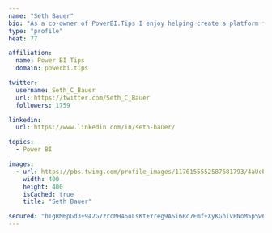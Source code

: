 ```yaml
---
name: "Seth Bauer"
bio: "As a co-owner of PowerBI.Tips I enjoy helping create a platform for new and advanced users alike to learn and expand their skills and get the most out of Power BI."
type: "profile"
heat: 77

affiliation:
  name: Power BI Tips
  domain: powerbi.tips

twitter:
  username: Seth_C_Bauer
  url: https://twitter.com/Seth_C_Bauer
  followers: 1759

linkedin:
  url: https://www.linkedin.com/in/seth-bauer/

topics:
  - Power BI

images:
  - url: https://pbs.twimg.com/profile_images/1176155552587681793/4aUcPKoe_400x400.jpg
    width: 400
    height: 400
    isCached: true
    title: "Seth Bauer"

secured: "hIgRM6pGd3+942G7zrcMH46oLsKt+Yreg9ASi6Rc7Emf+XyKGhivPNoM5p5w6D03XP9ggUa62wxrn/5AUjpfqI+FK9dqyyv0QgR0Gw3BnMPcN5Fy+UpUKokPogfgDTnpUl0RpABcC1q7GRiLSh9f4ix1ahzpu0W/h7I1zRkWxmOOCtEeo2xYEJOq0thXoS7RlDJHt4aL66UME/xKS1Foug6RJu00QD2BgMxbweXZB2Q8gMMmG61c392P1MddZQwFJQMIgSqFWViQHXnJQ9y2eI0NMkWHivog06d71jL5+PQjt7MHR5ffDgk9brWTfmaJM3PgrbDnVf8efPsAtFgIrGrsLqBf/q6+D5UqqjqON2dHSCfNx4Z40SUNqH6hoEwhZCoFeqWArHNxaYE6MyjsDRKPvDlpHEqyuzAjARqiq3Q=;cmAwpldQWbeS6JqHbo0miQ=="
---
```


